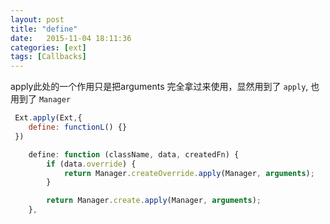 ```yaml
---
layout: post
title: "define"
date:   2015-11-04 18:11:36
categories: [ext]
tags: [Callbacks]
---
```


apply此处的一个作用只是把arguments 完全拿过来使用，显然用到了 `apply`, 也用到了 `Manager`

```js
 Ext.apply(Ext,{
 	define: functionL() {}
 })
```

```js
	define: function (className, data, createdFn) {
		if (data.override) {
			return Manager.createOverride.apply(Manager, arguments);
		}

		return Manager.create.apply(Manager, arguments);
	},
```

